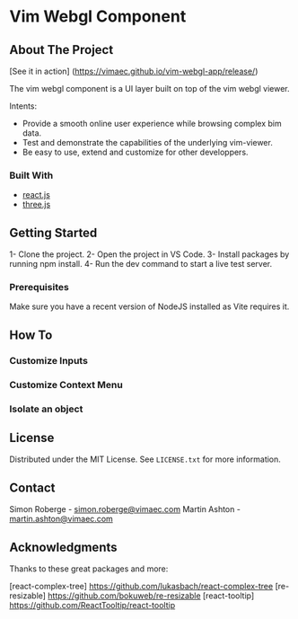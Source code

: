 # Vim Webgl Component

## About The Project

[See it in action] (https://vimaec.github.io/vim-webgl-app/release/)

The vim webgl component is a UI layer built on top of the vim webgl viewer.

Intents:

- Provide a smooth online user experience while browsing complex bim data.
- Test and demonstrate the capabilities of the underlying vim-viewer.
- Be easy to use, extend and customize for other developpers.

### Built With

- [react.js][react-url]
- [three.js][three-url]

<!-- GETTING STARTED -->

## Getting Started

1- Clone the project.
2- Open the project in VS Code.
3- Install packages by running npm install.
4- Run the dev command to start a live test server.

### Prerequisites

Make sure you have a recent version of NodeJS installed as Vite requires it.

## How To

### Customize Inputs

### Customize Context Menu

### Isolate an object



## License

Distributed under the MIT License. See `LICENSE.txt` for more information.

## Contact

Simon Roberge - simon.roberge@vimaec.com
Martin Ashton - martin.ashton@vimaec.com


## Acknowledgments
Thanks to these great packages and more:

[react-complex-tree] https://github.com/lukasbach/react-complex-tree
[re-resizable] https://github.com/bokuweb/re-resizable
[react-tooltip] https://github.com/ReactTooltip/react-tooltip


[react-url]: https://reactjs.org/
[three-url]: https://threejs.org/
